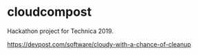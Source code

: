 # cloudcompost

Hackathon project for Technica 2019.

https://devpost.com/software/cloudy-with-a-chance-of-cleanup
